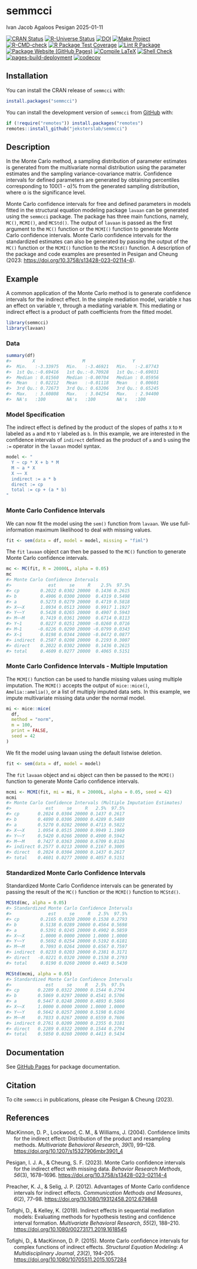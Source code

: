 semmcci
================
Ivan Jacob Agaloos Pesigan
2025-01-11

<!-- README.md is generated from .setup/readme/README.Rmd. Please edit that file -->

<!-- badges: start -->

[![CRAN
Status](https://www.r-pkg.org/badges/version/semmcci)](https://cran.r-project.org/package=semmcci)
[![R-Universe
Status](https://jeksterslab.r-universe.dev/badges/semmcci)](https://jeksterslab.r-universe.dev/semmcci)
[![DOI](https://zenodo.org/badge/DOI/10.3758/s13428-023-02114-4.svg)](https://doi.org/10.3758/s13428-023-02114-4)
[![Make
Project](https://github.com/jeksterslab/semmcci/actions/workflows/make.yml/badge.svg)](https://github.com/jeksterslab/semmcci/actions/workflows/make.yml)
[![R-CMD-check](https://github.com/jeksterslab/semmcci/actions/workflows/check-full.yml/badge.svg)](https://github.com/jeksterslab/semmcci/actions/workflows/check-full.yml)
[![R Package Test
Coverage](https://github.com/jeksterslab/semmcci/actions/workflows/test-coverage.yml/badge.svg)](https://github.com/jeksterslab/semmcci/actions/workflows/test-coverage.yml)
[![Lint R
Package](https://github.com/jeksterslab/semmcci/actions/workflows/lint.yml/badge.svg)](https://github.com/jeksterslab/semmcci/actions/workflows/lint.yml)
[![Package Website (GitHub
Pages)](https://github.com/jeksterslab/semmcci/actions/workflows/pkgdown-gh-pages.yml/badge.svg)](https://github.com/jeksterslab/semmcci/actions/workflows/pkgdown-gh-pages.yml)
[![Compile
LaTeX](https://github.com/jeksterslab/semmcci/actions/workflows/latex.yml/badge.svg)](https://github.com/jeksterslab/semmcci/actions/workflows/latex.yml)
[![Shell
Check](https://github.com/jeksterslab/semmcci/actions/workflows/shellcheck.yml/badge.svg)](https://github.com/jeksterslab/semmcci/actions/workflows/shellcheck.yml)
[![pages-build-deployment](https://github.com/jeksterslab/semmcci/actions/workflows/pages/pages-build-deployment/badge.svg)](https://github.com/jeksterslab/semmcci/actions/workflows/pages/pages-build-deployment)
[![codecov](https://codecov.io/gh/jeksterslab/semmcci/branch/main/graph/badge.svg?token=KVLUET3DJ6)](https://codecov.io/gh/jeksterslab/semmcci)
<!-- badges: end -->

## Installation

You can install the CRAN release of `semmcci` with:

``` r
install.packages("semmcci")
```

You can install the development version of `semmcci` from
[GitHub](https://github.com/jeksterslab/semmcci) with:

``` r
if (!require("remotes")) install.packages("remotes")
remotes::install_github("jeksterslab/semmcci")
```

## Description

In the Monte Carlo method, a sampling distribution of parameter
estimates is generated from the multivariate normal distribution using
the parameter estimates and the sampling variance-covariance matrix.
Confidence intervals for defined parameters are generated by obtaining
percentiles corresponding to 100(1 - α)% from the generated sampling
distribution, where α is the significance level.

Monte Carlo confidence intervals for free and defined parameters in
models fitted in the structural equation modeling package `lavaan` can
be generated using the `semmcci` package. The package has three main
functions, namely, `MC()`, `MCMI()`, and `MCStd()`. The output of
`lavaan` is passed as the first argument to the `MC()` function or the
`MCMI()` function to generate Monte Carlo confidence intervals. Monte
Carlo confidence intervals for the standardized estimates can also be
generated by passing the output of the `MC()` function or the `MCMI()`
function to the `MCStd()` function. A description of the package and
code examples are presented in Pesigan and Cheung (2023:
<https://doi.org/10.3758/s13428-023-02114-4>).

## Example

A common application of the Monte Carlo method is to generate confidence
intervals for the indirect effect. In the simple mediation model,
variable `X` has an effect on variable `Y`, through a mediating variable
`M`. This mediating or indirect effect is a product of path coefficients
from the fitted model.

``` r
library(semmcci)
library(lavaan)
```

### Data

``` r
summary(df)
#>        X                  M                  Y           
#>  Min.   :-3.33975   Min.   :-3.46921   Min.   :-2.87743  
#>  1st Qu.:-0.69416   1st Qu.:-0.70928   1st Qu.:-0.69031  
#>  Median : 0.01560   Median :-0.00704   Median : 0.05956  
#>  Mean   : 0.02212   Mean   :-0.01118   Mean   : 0.00601  
#>  3rd Qu.: 0.72673   3rd Qu.: 0.63206   3rd Qu.: 0.65245  
#>  Max.   : 3.60808   Max.   : 3.04254   Max.   : 2.94400  
#>  NA's   :100        NA's   :100        NA's   :100
```

### Model Specification

The indirect effect is defined by the product of the slopes of paths `X`
to `M` labeled as `a` and `M` to `Y` labeled as `b`. In this example, we
are interested in the confidence intervals of `indirect` defined as the
product of `a` and `b` using the `:=` operator in the `lavaan` model
syntax.

``` r
model <- "
  Y ~ cp * X + b * M
  M ~ a * X
  X ~~ X
  indirect := a * b
  direct := cp
  total := cp + (a * b)
"
```

### Monte Carlo Confidence Intervals

We can now fit the model using the `sem()` function from `lavaan`. We
use full-information maximum likelihood to deal with missing values.

``` r
fit <- sem(data = df, model = model, missing = "fiml")
```

The `fit` `lavaan` object can then be passed to the `MC()` function to
generate Monte Carlo confidence intervals.

``` r
mc <- MC(fit, R = 20000L, alpha = 0.05)
mc
#> Monte Carlo Confidence Intervals
#>              est     se     R    2.5%  97.5%
#> cp        0.2022 0.0302 20000  0.1436 0.2615
#> b         0.4906 0.0300 20000  0.4319 0.5498
#> a         0.5273 0.0279 20000  0.4719 0.5818
#> X~~X      1.0934 0.0513 20000  0.9917 1.1927
#> Y~~Y      0.5428 0.0265 20000  0.4907 0.5943
#> M~~M      0.7419 0.0361 20000  0.6714 0.8113
#> Y~1       0.0227 0.0251 20000 -0.0260 0.0716
#> M~1      -0.0226 0.0290 20000 -0.0799 0.0343
#> X~1       0.0198 0.0344 20000 -0.0472 0.0877
#> indirect  0.2587 0.0208 20000  0.2193 0.3007
#> direct    0.2022 0.0302 20000  0.1436 0.2615
#> total     0.4609 0.0277 20000  0.4065 0.5151
```

### Monte Carlo Confidence Intervals - Multiple Imputation

The `MCMI()` function can be used to handle missing values using
multiple imputation. The `MCMI()` accepts the output of `mice::mice()`,
`Amelia::amelia()`, or a list of multiply imputed data sets. In this
example, we impute multivariate missing data under the normal model.

``` r
mi <- mice::mice(
  df,
  method = "norm",
  m = 100,
  print = FALSE,
  seed = 42
)
```

We fit the model using lavaan using the default listwise deletion.

``` r
fit <- sem(data = df, model = model)
```

The `fit` `lavaan` object and `mi` object can then be passed to the
`MCMI()` function to generate Monte Carlo confidence intervals.

``` r
mcmi <- MCMI(fit, mi = mi, R = 20000L, alpha = 0.05, seed = 42)
mcmi
#> Monte Carlo Confidence Intervals (Multiple Imputation Estimates)
#>             est     se     R   2.5%  97.5%
#> cp       0.2024 0.0304 20000 0.1437 0.2617
#> b        0.4890 0.0306 20000 0.4289 0.5489
#> a        0.5270 0.0282 20000 0.4713 0.5822
#> X~~X     1.0954 0.0515 20000 0.9949 1.1969
#> Y~~Y     0.5420 0.0266 20000 0.4900 0.5942
#> M~~M     0.7427 0.0363 20000 0.6709 0.8136
#> indirect 0.2577 0.0213 20000 0.2167 0.3005
#> direct   0.2024 0.0304 20000 0.1437 0.2617
#> total    0.4601 0.0277 20000 0.4057 0.5151
```

### Standardized Monte Carlo Confidence Intervals

Standardized Monte Carlo Confidence intervals can be generated by
passing the result of the `MC()` function or the `MCMI()` function to
`MCStd()`.

``` r
MCStd(mc, alpha = 0.05)
#> Standardized Monte Carlo Confidence Intervals
#>              est     se     R   2.5%  97.5%
#> cp        0.2165 0.0320 20000 0.1538 0.2793
#> b         0.5138 0.0289 20000 0.4564 0.5698
#> a         0.5391 0.0245 20000 0.4902 0.5859
#> X~~X      1.0000 0.0000 20000 1.0000 1.0000
#> Y~~Y      0.5692 0.0254 20000 0.5192 0.6181
#> M~~M      0.7093 0.0264 20000 0.6567 0.7597
#> indirect  0.0233 0.0203 20000 0.2381 0.3171
#> direct   -0.0221 0.0320 20000 0.1538 0.2793
#> total     0.0190 0.0260 20000 0.4403 0.5430
```

``` r
MCStd(mcmi, alpha = 0.05)
#> Standardized Monte Carlo Confidence Intervals
#>             est     se     R   2.5%  97.5%
#> cp       0.2289 0.0322 20000 0.1544 0.2794
#> b        0.5069 0.0297 20000 0.4541 0.5706
#> a        0.5447 0.0248 20000 0.4893 0.5866
#> X~~X     1.0000 0.0000 20000 1.0000 1.0000
#> Y~~Y     0.5642 0.0257 20000 0.5198 0.6196
#> M~~M     0.7033 0.0267 20000 0.6559 0.7606
#> indirect 0.2761 0.0209 20000 0.2355 0.3181
#> direct   0.2289 0.0322 20000 0.1544 0.2794
#> total    0.5050 0.0260 20000 0.4413 0.5434
```

## Documentation

See [GitHub Pages](https://jeksterslab.github.io/semmcci/index.html) for
package documentation.

## Citation

To cite `semmcci` in publications, please cite Pesigan & Cheung (2023).

## References

<div id="refs" class="references csl-bib-body hanging-indent"
entry-spacing="0" line-spacing="2">

<div id="ref-MacKinnon-Lockwood-Williams-2004" class="csl-entry">

MacKinnon, D. P., Lockwood, C. M., & Williams, J. (2004). Confidence
limits for the indirect effect: Distribution of the product and
resampling methods. *Multivariate Behavioral Research*, *39*(1), 99–128.
<https://doi.org/10.1207/s15327906mbr3901_4>

</div>

<div id="ref-Pesigan-Cheung-2023" class="csl-entry">

Pesigan, I. J. A., & Cheung, S. F. (2023). Monte Carlo confidence
intervals for the indirect effect with missing data. *Behavior Research
Methods*, *56*(3), 1678–1696.
<https://doi.org/10.3758/s13428-023-02114-4>

</div>

<div id="ref-Preacher-Selig-2012" class="csl-entry">

Preacher, K. J., & Selig, J. P. (2012). Advantages of Monte Carlo
confidence intervals for indirect effects. *Communication Methods and
Measures*, *6*(2), 77–98. <https://doi.org/10.1080/19312458.2012.679848>

</div>

<div id="ref-Tofighi-Kelley-2019" class="csl-entry">

Tofighi, D., & Kelley, K. (2019). Indirect effects in sequential
mediation models: Evaluating methods for hypothesis testing and
confidence interval formation. *Multivariate Behavioral Research*,
*55*(2), 188–210. <https://doi.org/10.1080/00273171.2019.1618545>

</div>

<div id="ref-Tofighi-MacKinnon-2015" class="csl-entry">

Tofighi, D., & MacKinnon, D. P. (2015). Monte Carlo confidence intervals
for complex functions of indirect effects. *Structural Equation
Modeling: A Multidisciplinary Journal*, *23*(2), 194–205.
<https://doi.org/10.1080/10705511.2015.1057284>

</div>

</div>
